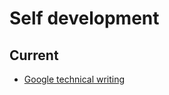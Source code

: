 # Self development

## Current

- [Google technical writing](https://developers.google.com/tech-writing/one)

